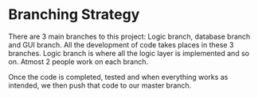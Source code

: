 # Branching Strategy
There are 3 main branches to this project: Logic branch, database branch and GUI branch. All the development of code takes places in these
3 branches. Logic branch is where all the logic layer is implemented and so on. Atmost 2 people work on each branch.

Once the code is completed, tested and when everything works as intended, we then push that code to our master branch.